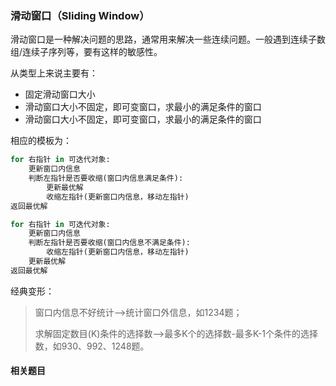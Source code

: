 ### 滑动窗口（Sliding Window）

滑动窗口是一种解决问题的思路，通常用来解决一些连续问题。一般遇到连续子数组/连续子序列等，要有这样的敏感性。

从类型上来说主要有：

- 固定滑动窗口大小
- 滑动窗口大小不固定，即可变窗口，求最小的满足条件的窗口
- 滑动窗口大小不固定，即可变窗口，求最小的满足条件的窗口

相应的模板为：

```python
for 右指针 in 可迭代对象:
    更新窗口内信息
    判断左指针是否要收缩(窗口内信息满足条件):
        更新最优解
        收缩左指针(更新窗口内信息，移动左指针)
返回最优解

for 右指针 in 可迭代对象:
    更新窗口内信息
    判断左指针是否要收缩(窗口内信息不满足条件):
        收缩左指针(更新窗口内信息，移动左指针)
    更新最优解
返回最优解
```



经典变形：

> 窗口内信息不好统计—>统计窗口外信息，如1234题；
>
> 求解固定数目(K)条件的选择数—>最多K个的选择数-最多K-1个条件的选择数，如930、992、1248题。



#### 相关题目



